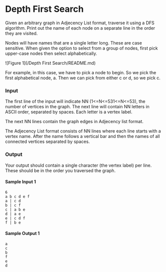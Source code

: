 # Depth First Search

Given an arbitrary graph in Adjecency List format, traverse it using a DFS algorithm. Print out the name of each node on a separate line in the order they are visited.

Nodes will have names that are a single letter long. These are case sensitive. When given the option to select from a group of nodes, first pick upper-case nodes then select alphabetically.

![Figure 1](/Depth First Search/README.md)

For example, in this case, we have to pick a node to begin. So we pick the first alphabetical node, a. Then we can pick from either c or d, so we pick c.

### Input

The first line of the input will indicate NN (1<=N<=531<=N<=53), the number of vertices in the graph. The next line will contain NN letters in ASCII order, separated by spaces. Each letter is a vertex label.

The next NN lines contain the graph edges in Adjecency list format.

The Adjecency List format consists of NN lines where each line starts with a vertex name. After the name follows a vertical bar and then the names of all connected vertices separated by spaces.

### Output

Your output should contain a single character (the vertex label) per line. These should be in the order you traversed the graph.

#### Sample Input 1
```
6
a b c d e f
a | c d
b | c f
c | a b e
d | a e
e | c d f
f | b e
```

#### Sample Output 1
```
a
c
b
f
e
d
```

